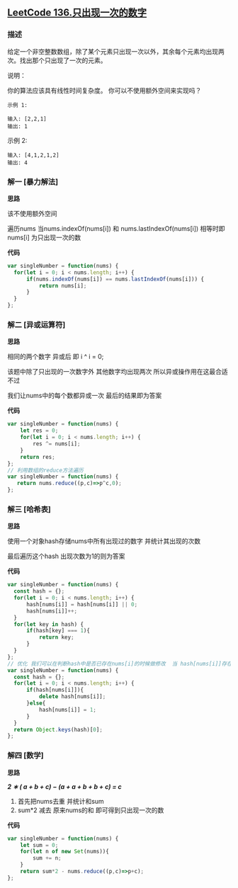 ## [LeetCode 136.只出现一次的数字](https://leetcode-cn.com/problems/single-number)
### 描述

给定一个非空整数数组，除了某个元素只出现一次以外，其余每个元素均出现两次。找出那个只出现了一次的元素。

说明：

你的算法应该具有线性时间复杂度。 你可以不使用额外空间来实现吗？
```
示例 1:

输入: [2,2,1]
输出: 1
```
示例 2:
```
输入: [4,1,2,1,2]
输出: 4
```
### 解一 [暴力解法]
**思路**

该不使用额外空间 

遍历nums 当nums.indexOf(nums[i]) 和 nums.lastIndexOf(nums[i]) 相等时即 nums[i] 为只出现一次的数

**代码**
```Javascript 
var singleNumber = function(nums) {
  for(let i = 0; i < nums.length; i++) {
      if(nums.indexOf(nums[i]) == nums.lastIndexOf(nums[i])) {
          return nums[i];
      }
  }
};
```
### 解二 [异或运算符]
**思路**

相同的两个数字 异或后 即 i ^ i = 0;

该题中除了只出现的一次数字外 其他数字均出现两次 所以异或操作用在这最合适不过

我们让nums中的每个数都异或一次 最后的结果即为答案


**代码**
```Javascript 
var singleNumber = function(nums) {
    let res = 0;
    for(let i = 0; i < nums.length; i++) {
        res ^= nums[i];
    }
    return res;
};
// 利用数组的reduce方法遍历
var singleNumber = function(nums) {
   return nums.reduce((p,c)=>p^c,0);
};
```

### 解三 [哈希表]
**思路**

使用一个对象hash存储nums中所有出现过的数字 并统计其出现的次数

最后遍历这个hash 出现次数为1的则为答案

**代码**
```Javascript 
var singleNumber = function(nums) {
  const hash = {};
  for(let i = 0; i < nums.length; i++) {
      hash[nums[i]] = hash[nums[i]] || 0;
      hash[nums[i]]++;
  }
  for(let key in hash) {
      if(hash[key] === 1){
          return key;
      }
  }
};
// 优化 我们可以在判断hash中是否已存在nums[i]的时候做修改  当 hash[nums[i]]存在 则删除 不存在则写入 最后返回hash的唯一key名
var singleNumber = function(nums) {
  const hash = {};
  for(let i = 0; i < nums.length; i++) {
      if(hash[nums[i]]){
          delete hash[nums[i]];
      }else{
          hash[nums[i]] = 1;
      }
  }
  return Object.keys(hash)[0];
};
```
### 解四 [数学]
**思路**

***2 ∗ ( a + b + c) − (a + a + b + b + c) = c***

1. 首先把nums去重 并统计和sum
2. sum*2 减去 原来nums的和 即可得到只出现一次的数

**代码**
```Javascript 
var singleNumber = function(nums) {
    let sum = 0;
    for(let n of new Set(nums)){
        sum += n;
    }
    return sum*2 - nums.reduce((p,c)=>p+c);
};
```
